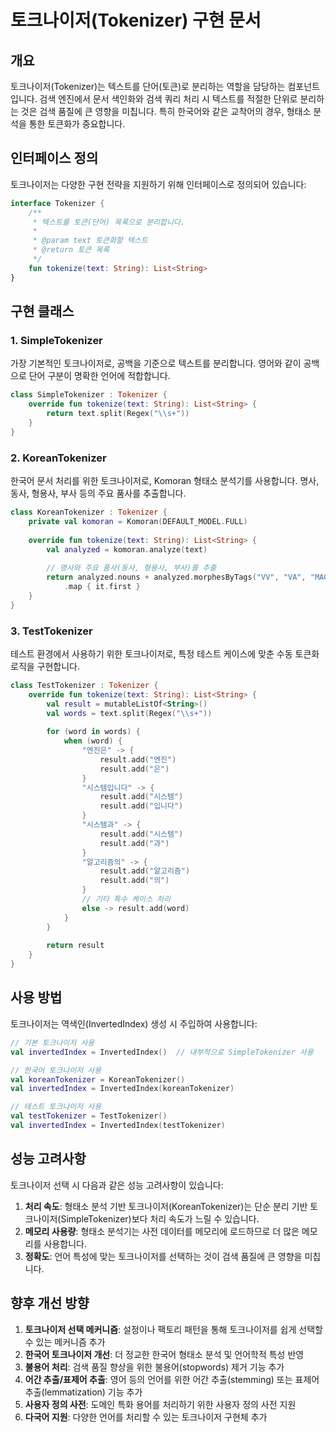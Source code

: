 # 토크나이저(Tokenizer) 구현 문서

## 개요

토크나이저(Tokenizer)는 텍스트를 단어(토큰)로 분리하는 역할을 담당하는 컴포넌트입니다. 검색 엔진에서 문서 색인화와 검색 쿼리 처리 시 텍스트를 적절한 단위로 분리하는 것은 검색 품질에 큰 영향을 미칩니다. 특히 한국어와 같은 교착어의 경우, 형태소 분석을 통한 토큰화가 중요합니다.

## 인터페이스 정의

토크나이저는 다양한 구현 전략을 지원하기 위해 인터페이스로 정의되어 있습니다:

```kotlin
interface Tokenizer {
    /**
     * 텍스트를 토큰(단어) 목록으로 분리합니다.
     *
     * @param text 토큰화할 텍스트
     * @return 토큰 목록
     */
    fun tokenize(text: String): List<String>
}
```

## 구현 클래스

### 1. SimpleTokenizer

가장 기본적인 토크나이저로, 공백을 기준으로 텍스트를 분리합니다. 영어와 같이 공백으로 단어 구분이 명확한 언어에 적합합니다.

```kotlin
class SimpleTokenizer : Tokenizer {
    override fun tokenize(text: String): List<String> {
        return text.split(Regex("\\s+"))
    }
}
```

### 2. KoreanTokenizer

한국어 문서 처리를 위한 토크나이저로, Komoran 형태소 분석기를 사용합니다. 명사, 동사, 형용사, 부사 등의 주요 품사를 추출합니다.

```kotlin
class KoreanTokenizer : Tokenizer {
    private val komoran = Komoran(DEFAULT_MODEL.FULL)
    
    override fun tokenize(text: String): List<String> {
        val analyzed = komoran.analyze(text)
        
        // 명사와 주요 품사(동사, 형용사, 부사)를 추출
        return analyzed.nouns + analyzed.morphesByTags("VV", "VA", "MAG")
            .map { it.first }
    }
}
```

### 3. TestTokenizer

테스트 환경에서 사용하기 위한 토크나이저로, 특정 테스트 케이스에 맞춘 수동 토큰화 로직을 구현합니다.

```kotlin
class TestTokenizer : Tokenizer {
    override fun tokenize(text: String): List<String> {
        val result = mutableListOf<String>()
        val words = text.split(Regex("\\s+"))
        
        for (word in words) {
            when (word) {
                "엔진은" -> {
                    result.add("엔진")
                    result.add("은")
                }
                "시스템입니다" -> {
                    result.add("시스템")
                    result.add("입니다")
                }
                "시스템과" -> {
                    result.add("시스템")
                    result.add("과")
                }
                "알고리즘의" -> {
                    result.add("알고리즘")
                    result.add("의")
                }
                // 기타 특수 케이스 처리
                else -> result.add(word)
            }
        }
        
        return result
    }
}
```

## 사용 방법

토크나이저는 역색인(InvertedIndex) 생성 시 주입하여 사용합니다:

```kotlin
// 기본 토크나이저 사용
val invertedIndex = InvertedIndex()  // 내부적으로 SimpleTokenizer 사용

// 한국어 토크나이저 사용
val koreanTokenizer = KoreanTokenizer()
val invertedIndex = InvertedIndex(koreanTokenizer)

// 테스트 토크나이저 사용
val testTokenizer = TestTokenizer()
val invertedIndex = InvertedIndex(testTokenizer)
```

## 성능 고려사항

토크나이저 선택 시 다음과 같은 성능 고려사항이 있습니다:

1. **처리 속도**: 형태소 분석 기반 토크나이저(KoreanTokenizer)는 단순 분리 기반 토크나이저(SimpleTokenizer)보다 처리 속도가 느릴 수 있습니다.
2. **메모리 사용량**: 형태소 분석기는 사전 데이터를 메모리에 로드하므로 더 많은 메모리를 사용합니다.
3. **정확도**: 언어 특성에 맞는 토크나이저를 선택하는 것이 검색 품질에 큰 영향을 미칩니다.

## 향후 개선 방향

1. **토크나이저 선택 메커니즘**: 설정이나 팩토리 패턴을 통해 토크나이저를 쉽게 선택할 수 있는 메커니즘 추가
2. **한국어 토크나이저 개선**: 더 정교한 한국어 형태소 분석 및 언어학적 특성 반영
3. **불용어 처리**: 검색 품질 향상을 위한 불용어(stopwords) 제거 기능 추가
4. **어간 추출/표제어 추출**: 영어 등의 언어를 위한 어간 추출(stemming) 또는 표제어 추출(lemmatization) 기능 추가
5. **사용자 정의 사전**: 도메인 특화 용어를 처리하기 위한 사용자 정의 사전 지원
6. **다국어 지원**: 다양한 언어를 처리할 수 있는 토크나이저 구현체 추가

